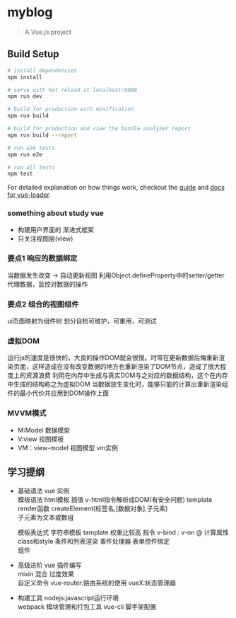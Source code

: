 # myblog

> A Vue.js project

## Build Setup

``` bash
# install dependencies
npm install

# serve with hot reload at localhost:8080
npm run dev

# build for production with minification
npm run build

# build for production and view the bundle analyzer report
npm run build --report

# run e2e tests
npm run e2e

# run all tests
npm test
```

For detailed explanation on how things work, checkout the [guide](http://vuejs-templates.github.io/webpack/) and [docs for vue-loader](http://vuejs.github.io/vue-loader).

### something about study vue
+ 构建用户界面的 渐进式框架
+ 只关注视图层(view)

### 要点1 响应的数据绑定
  当数据发生改变  -> 自动更新视图
  利用Object.defineProperty中的setter/getter代理数据，监控对数据的操作

### 要点2 组合的视图组件
  ui页面映射为组件树
  划分自检可维护，可重用，可测试

### 虚拟DOM
  运行js的速度是很快的，大良的操作DOM就会很慢。时常在更新数据后悔重新渲染页面，这样造成在没有改变数据的地方也重新渲染了DOM节点，造成了很大程度上的资源浪费
  利用在内存中生成与真实DOM与之对应的数据结构，这个在内存中生成的结构称之为虚拟DOM
  当数据放生变化时，能够只能的计算出重新渲染组件的最小代价并应用到DOM操作上面

### MVVM模式
+ M:Model 数据模型
+ V:view  视图模板
+ VM：view-model 视图模型  vm实例

## 学习提纲
+ 基础语法
  vue 实例   
  模板语法 
    html模板  插值  v-html指令解析成DOM(有安全问题)
    template
    render函数
    createElement(标签名,[数据对象],子元素)  
       子元素为文本或数组



    模板表达式
    字符串模板  tamplate 权重比较高
  指令
    v-bind   :
    v-on     @ 
  计算属性   
  class和style 
  条件和列表渲染 
  事件处理器
  表单控件绑定   
  组件
+ 高级进阶
  vue 插件编写    
  mixin 混合
  过度效果   
  自定义命令 
  vue-router:路由系统的使用
  vueX:状态管理器
+ 构建工具
  nodejs:javascript运行环境   
  webpack 模块管理和打包工具
  vue-cli  脚手架配置